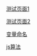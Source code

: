 [测试页面1](https://lovetang.top/view/game.html)

[测试页面2](https://lovetang.top/view/layout.html)

[变量命名](https://lovetang.top/view/codelf.html)

[js算法](https://lovetang.top/view/algorithm.html)
